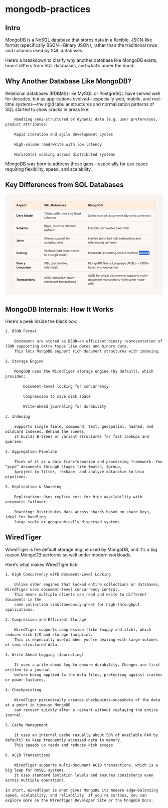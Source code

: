 # mongodb-practices

## Intro

MongoDB is a NoSQL database that stores data in a flexible, JSON-like format (specifically BSON—Binary JSON), 
rather than the traditional rows and columns used by SQL databases. 

Here’s a breakdown to clarify why another database like MongoDB exists, 
how it differs from SQL databases, and what’s under the hood:

## Why Another Database Like MongoDB?

Relational databases (RDBMS) like MySQL or PostgreSQL have served well for decades, 
but as applications evolved—especially web, mobile, and real-time systems—the rigid 
tabular structures and normalization patterns of SQL started to show cracks in areas like:

        Handling semi-structured or dynamic data (e.g. user preferences, product attributes)

        Rapid iteration and agile development cycles

        High-volume read/write with low latency

        Horizontal scaling across distributed systems

MongoDB was born to address these gaps—especially for use cases requiring flexibility, speed, and scalability.

## Key Differences from SQL Databases

![alt text](image.png)

## MongoDB Internals: How It Works

Here’s a peek inside the black box:

    1. BSON Format

        Documents are stored as BSON—an efficient binary representation of JSON supporting extra types like dates and binary data. 
        This lets MongoDB support rich document structures with indexing.

    2. Storage Engine

        MongoDB uses the WiredTiger storage engine (by default), which provides:

            Document-level locking for concurrency

            Compression to save disk space

            Write-ahead journaling for durability

    3. Indexing

        Supports single field, compound, text, geospatial, hashed, and wildcard indexes. Behind the scenes, 
        it builds B-trees or variant structures for fast lookups and queries.

    4. Aggregation Pipeline

        Think of it as a data transformation and processing framework. You “pipe” documents through stages like $match, $group, 
        $project to filter, reshape, and analyze data—akin to Unix pipelines.

    5. Replication & Sharding
    
        Replication: Uses replica sets for high availability with automatic failover.

        Sharding: Distributes data across shards based on shard keys, ideal for handling 
        large-scale or geographically dispersed systems.

## WiredTiger

WiredTiger is the default storage engine used by MongoDB, 
and it's a big reason MongoDB performs so well under modern workloads.

Here’s what makes WiredTiger tick:

    1. High Concurrency with Document-Level Locking
        
        Unlike older engines that locked entire collections or databases, WiredTiger uses document-level concurrency control. 
        This means multiple clients can read and write to different documents in the 
        same collection simultaneously—great for high-throughput applications.

    2. Compression and Efficient Storage
    
        WiredTiger supports compression (like Snappy and zlib), which reduces disk I/O and storage footprint. 
        This is especially useful when you're dealing with large volumes of semi-structured data.

    3. Write-Ahead Logging (Journaling)
    
        It uses a write-ahead log to ensure durability. Changes are first written to a journal 
        before being applied to the data files, protecting against crashes or power failures.

    4. Checkpointing

        WiredTiger periodically creates checkpoints—snapshots of the data at a point in time—so MongoDB 
        can recover quickly after a restart without replaying the entire journal.

    5. Cache Management
    
        It uses an internal cache (usually about 50% of available RAM by default) to keep frequently accessed data in memory. 
        This speeds up reads and reduces disk access.

    6. ACID Transactions
    
        WiredTiger supports multi-document ACID transactions, which is a big leap for NoSQL systems. 
        It uses standard isolation levels and ensures consistency even across multiple operations.

    In short, WiredTiger is what gives MongoDB its modern edge—balancing speed, scalability, and reliability. If you're curious, you can explore more on the WiredTiger Developer Site or the MongoDB Docs.

